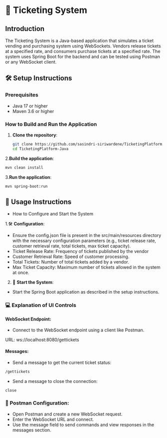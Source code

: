 # 🎫 Ticketing System

## Introduction
The Ticketing System is a Java-based application that simulates a ticket vending and purchasing system using WebSockets. Vendors release tickets at a specified rate, and consumers purchase tickets at a specified rate. The system uses Spring Boot for the backend and can be tested using Postman or any WebSocket client.

##  🛠️  Setup Instructions

### Prerequisites
- Java 17 or higher
- Maven 3.6 or higher

### How to Build and Run the Application
1. **Clone the repository**:
   ```sh
   git clone https://github.com/sasindri-siriwardene/TicketingPlatform-Java.git
   cd TicketingPlatform-Java
   ```
2.**Build the application**:
```sh
mvn clean install
```
3.**Run the application**:  
```sh
mvn spring-boot:run
```
## 📖 Usage Instructions

- How to Configure and Start the System

1.🛠️ **Configuration**:  

- Ensure the config.json file is present in the src/main/resources directory with the necessary configuration parameters (e.g., ticket release rate, customer retrieval rate, total tickets, max ticket capacity).
- Ticket Release Rate: Frequency of tickets published by the vendor 
- Customer Retrieval Rate: Speed of customer processing.
- Total Tickets: Number of total  tickets added by a vendor.
- Max Ticket Capacity: Maximum number of tickets allowed in the system at once.

2. 🚀 **Start the System**:  

- Start the Spring Boot application as described in the setup instructions.

### 💻  Explanation of UI Controls

#### WebSocket Endpoint:  
- Connect to the WebSocket endpoint using a client like Postman.

URL: ws://localhost:8080/gettickets

#### Messages:  
- Send a message to get the current ticket status:
```sh
/gettickets
```
- Send a message to close the connection:
```sh
close
```
### 🧪 Postman Configuration:

- Open Postman and create a new WebSocket request.
- Enter the WebSocket URL and connect.
- Use the message field to send commands and view responses in the messages section.
